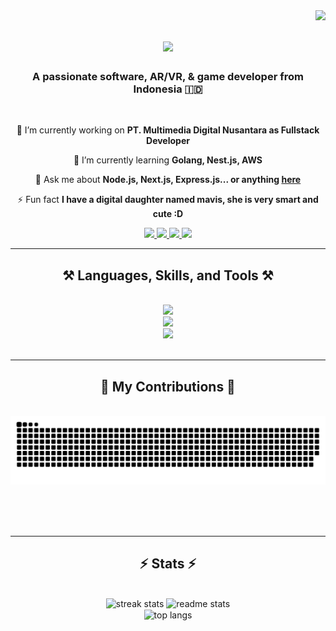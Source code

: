 <img align="right" src="https://visitor-badge.laobi.icu/badge?page_id=BAD-EiZA.BAD-EiZA" />

<h1 align="center">
    <img src="https://readme-typing-svg.herokuapp.com/?font=Righteous&size=35&center=true&vCenter=true&width=500&height=70&duration=4000&lines=Hi+There!+👋;+I'm+Erzhanto!;" />
</h1>

<h3 align="center">A passionate software, AR/VR, & game developer from Indonesia 🇮🇩</h3>

<br/>

<div align="center">
 
 🔭 I’m currently working on **PT. Multimedia Digital Nusantara as Fullstack Developer**
 
 🌱 I’m currently learning **Golang, Nest.js, AWS**

💬 Ask me about **Node.js, Next.js, Express.js... or anything [here](https://github.com/BAD-EiZA/BAD-EiZA/issues)**

⚡ Fun fact **I have a digital daughter named mavis, she is very smart and cute :D**

 </div>
 
<div align="center"> 
  <a href="mailto:badapplestd@gmail.com">
    <img src="https://img.shields.io/badge/Gmail-333333?style=for-the-badge&logo=gmail&logoColor=red" />
  </a>
  <a href="https://id.linkedin.com/in/erzhanto-iti-aa068a22b" target="_blank">
    <img src="https://img.shields.io/badge/LinkedIn-0077B5?style=for-the-badge&logo=linkedin&logoColor=white" target="_blank" />
  </a>
  <a href="https://outline.mavisai.my.id" target="_blank">
     <img src="https://img.shields.io/badge/Portfolio-FF5722?style=for-the-badge&logo=todoist&logoColor=white" target="_blank" /> <!-- sqlite, safari, google-chrome are other good icon options -->
  </a>
  <a href="https://www.instagram.com/erzhaamierra/" target="_blank">
    <img src="https://img.shields.io/badge/Instagram-E4405F?style=for-the-badge&logo=instagram&logoColor=white" target="_blank" />
  </a>
</div>

 <hr/>
 
<h2 align="center">⚒️ Languages, Skills, and Tools ⚒️</h2>
<br/>
<div align="center">
    <img src="https://skillicons.dev/icons?i=blender,css,html,materialui,tailwind,threejs" />
    <br/>
    <img src="https://skillicons.dev/icons?i=nodejs,python,javascript,typescript,cs,go,nextjs,nestjs,express,django,unity" />
    <br/>
    <img src="https://skillicons.dev/icons?i=mongodb,mysql,postgresql,prisma,planetscale" /><br>
</div>

<br/>
<hr/>

<div align="center">
  <h2>🐍 My Contributions 🐍</h2>
  <br>
  <img alt="snake eating my contributions" src="https://raw.githubusercontent.com/BAD-EiZA/BAD-EiZA/output/github-contribution-grid-snake.svg" />
  
  <br/><br/><br/>
</div>

<hr/>

<h2 align="center">⚡ Stats ⚡</h2>
<br>
<div align=center>
  <img width=390 src="https://streak-stats.demolab.com/?user=BAD-EiZA&theme=react&border_radius=10" alt="streak stats"/>
  <img width=390 src="https://github-readme-stats.vercel.app/api?username=BAD-EiZA&count_private=true&show_icons=true&theme=react&rank_icon=github&border_radius=10" alt="readme stats" />
  <br/>
  <img width=325 align="center" src="https://github-readme-stats.vercel.app/api/top-langs/?username=BAD-EiZA&hide=HTML&langs_count=8&layout=compact&theme=react&border_radius=10&size_weight=0.5&count_weight=0.5&exclude_repo=github-readme-stats" alt="top langs" />
</div>

<br/><br/>


<br/>
